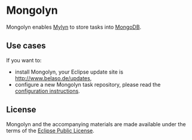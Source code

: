 Mongolyn
========

Mongolyn enables [Mylyn](http://www.eclipse.org/mylyn/) to store tasks into [MongoDB](http://www.mongodb.org).


Use cases
-----------

If you want to:

- install Mongolyn, your Eclipse update site is http://www.belaso.de/updates,
- configure a new Mongolyn task repository, please read the [configuration instructions](https://github.com/belaso/mongolyn/wiki/Configuration).


License
-------

Mongolyn and the accompanying materials are made available under the terms of the [Eclipse Public License](http://www.eclipse.org/legal/epl-v10.html).
